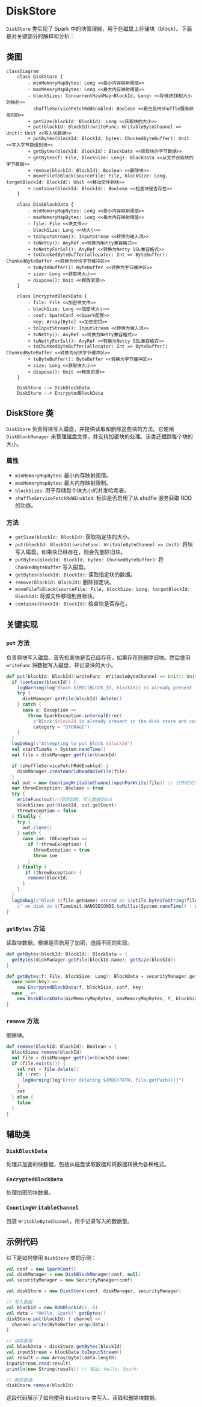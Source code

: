 # DiskStore

`DiskStore` 类实现了 Spark 中的块管理器，用于在磁盘上存储块（block）。下面是对关键部分的解释和分析：

## 类图

```mermaid
classDiagram
    class DiskStore {
        - minMemoryMapBytes: Long <<最小内存映射阈值>>
        - maxMemoryMapBytes: Long <<最大内存映射阈值>>
        - blockSizes: ConcurrentHashMap~BlockId, Long~ <<存储块ID和大小的映射>>
        - shuffleServiceFetchRddEnabled: Boolean <<是否启用Shuffle服务获取RDD>>
        + getSize(blockId: BlockId): Long <<获取块的大小>>
        + put(blockId: BlockId)(writeFunc: WritableByteChannel => Unit): Unit <<写入块数据>>
        + putBytes(blockId: BlockId, bytes: ChunkedByteBuffer): Unit <<写入字节数组到块>>
        + getBytes(blockId: BlockId): BlockData <<获取块的字节数据>>
        + getBytes(f: File, blockSize: Long): BlockData <<从文件获取块的字节数据>>
        + remove(blockId: BlockId): Boolean <<删除块>>
        + moveFileToBlock(sourceFile: File, blockSize: Long, targetBlockId: BlockId): Unit <<移动文件到块>>
        + contains(blockId: BlockId): Boolean <<检查块是否存在>>
    }

    class DiskBlockData {
        - minMemoryMapBytes: Long <<最小内存映射阈值>>
        - maxMemoryMapBytes: Long <<最大内存映射阈值>>
        - file: File <<块文件>>
        - blockSize: Long <<块大小>>
        + toInputStream(): InputStream <<转换为输入流>>
        + toNetty(): AnyRef <<转换为Netty兼容格式>>
        + toNettyForSsl(): AnyRef <<转换为Netty SSL兼容格式>>
        + toChunkedByteBuffer(allocator: Int => ByteBuffer): ChunkedByteBuffer <<转换为分块字节缓冲区>>
        + toByteBuffer(): ByteBuffer <<转换为字节缓冲区>>
        + size: Long <<获取块大小>>
        + dispose(): Unit <<释放资源>>
    }

    class EncryptedBlockData {
        - file: File <<加密块文件>>
        - blockSize: Long <<加密块大小>>
        - conf: SparkConf <<Spark配置>>
        - key: Array[Byte] <<加密密钥>>
        + toInputStream(): InputStream <<转换为输入流>>
        + toNetty(): AnyRef <<转换为Netty兼容格式>>
        + toNettyForSsl(): AnyRef <<转换为Netty SSL兼容格式>>
        + toChunkedByteBuffer(allocator: Int => ByteBuffer): ChunkedByteBuffer <<转换为分块字节缓冲区>>
        + toByteBuffer(): ByteBuffer <<转换为字节缓冲区>>
        + size: Long <<获取块大小>>
        + dispose(): Unit <<释放资源>>
    }

    DiskStore --> DiskBlockData
    DiskStore --> EncryptedBlockData
```

## DiskStore 类

`DiskStore` 负责将块写入磁盘，并提供读取和删除这些块的方法。它使用 `DiskBlockManager` 来管理磁盘文件，并支持加密块的处理。该类还跟踪每个块的大小。

### 属性

- `minMemoryMapBytes`: 最小内存映射阈值。
- `maxMemoryMapBytes`: 最大内存映射限制。
- `blockSizes`: 用于存储每个块大小的并发哈希表。
- `shuffleServiceFetchRddEnabled`: 标识是否启用了从 shuffle 服务获取 RDD 的功能。

### 方法

- `getSize(blockId: BlockId)`: 获取指定块的大小。
- `put(blockId: BlockId)(writeFunc: WritableByteChannel => Unit)`: 将块写入磁盘。如果块已经存在，则会先删除旧块。
- `putBytes(blockId: BlockId, bytes: ChunkedByteBuffer)`: 将 `ChunkedByteBuffer` 写入磁盘。
- `getBytes(blockId: BlockId)`: 读取指定块的数据。
- `remove(blockId: BlockId)`: 删除指定块。
- `moveFileToBlock(sourceFile: File, blockSize: Long, targetBlockId: BlockId)`: 将源文件移动到目标块。
- `contains(blockId: BlockId)`: 检查块是否存在。

## 关键实现

### `put` 方法

负责将块写入磁盘。首先检查块是否已经存在，如果存在则删除旧块。然后使用 `writeFunc` 将数据写入磁盘，并记录块的大小。

```scala
def put(blockId: BlockId)(writeFunc: WritableByteChannel => Unit): Unit = {
  if (contains(blockId)) {
    logWarning(log"Block ${MDC(BLOCK_ID, blockId)} is already present in the disk store")
    try {
      diskManager.getFile(blockId).delete()
    } catch {
      case e: Exception =>
        throw SparkException.internalError(
          s"Block $blockId is already present in the disk store and could not delete it $e",
          category = "STORAGE")
    }
  }
  logDebug(s"Attempting to put block $blockId")
  val startTimeNs = System.nanoTime()
  val file = diskManager.getFile(blockId)

  if (shuffleServiceFetchRddEnabled) {
    diskManager.createWorldReadableFile(file)
  }
  val out = new CountingWritableChannel(openForWrite(file)) // 打开的文件句柄
  var threwException: Boolean = true
  try {
    writeFunc(out)//回调函数，写入数据到out
    blockSizes.put(blockId, out.getCount)
    threwException = false
  } finally {
    try {
      out.close()
    } catch {
      case ioe: IOException =>
        if (!threwException) {
          threwException = true
          throw ioe
        }
    } finally {
       if (threwException) {
        remove(blockId)
      }
    }
  }
  logDebug(s"Block ${file.getName} stored as ${Utils.bytesToString(file.length())} file" +
    s" on disk in ${TimeUnit.NANOSECONDS.toMillis(System.nanoTime() - startTimeNs)} ms")
}
```

### `getBytes` 方法

读取块数据。根据是否启用了加密，选择不同的实现。

```scala
def getBytes(blockId: BlockId): BlockData = {
  getBytes(diskManager.getFile(blockId.name), getSize(blockId))
}

def getBytes(f: File, blockSize: Long): BlockData = securityManager.getIOEncryptionKey() match {
  case Some(key) =>
    new EncryptedBlockData(f, blockSize, conf, key)
  case _ =>
    new DiskBlockData(minMemoryMapBytes, maxMemoryMapBytes, f, blockSize)
}
```

### `remove` 方法

删除块。

```scala
def remove(blockId: BlockId): Boolean = {
  blockSizes.remove(blockId)
  val file = diskManager.getFile(blockId.name)
  if (file.exists()) {
    val ret = file.delete()
    if (!ret) {
      logWarning(log"Error deleting ${MDC(PATH, file.getPath())}")
    }
    ret
  } else {
    false
  }
}
```

## 辅助类

### `DiskBlockData`

处理非加密的块数据，包括从磁盘读取数据和将数据转换为各种格式。

### `EncryptedBlockData`

处理加密的块数据。

### `CountingWritableChannel`

包装 `WritableByteChannel`，用于记录写入的数据量。

## 示例代码

以下是如何使用 `DiskStore` 类的示例：

```scala
val conf = new SparkConf()
val diskManager = new DiskBlockManager(conf, null)
val securityManager = new SecurityManager(conf)

val diskStore = new DiskStore(conf, diskManager, securityManager)

// 写入数据
val blockId = new RDDBlockId(1, 0)
val data = "Hello, Spark!".getBytes()
diskStore.put(blockId) { channel =>
  channel.write(ByteBuffer.wrap(data))
}

// 读取数据
val blockData = diskStore.getBytes(blockId)
val inputStream = blockData.toInputStream()
val result = new Array[Byte](data.length)
inputStream.read(result)
println(new String(result)) // 输出: Hello, Spark!

// 删除数据
diskStore.remove(blockId)
```

这段代码展示了如何使用 `DiskStore` 类写入、读取和删除块数据。
